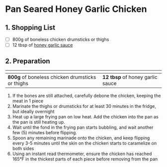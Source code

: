 # Pan Seared Honey Garlic Chicken

## 1. Shopping List
- [ ] 800g of boneless chicken drumsticks or thighs
- [ ] 12 tbsp of [honey garlic sauce][1]

## 2. Preparation
|<!-- -->|<!-- -->|
|---|---|
| **800g** of boneless chicken drumsticks or thighs | **12 tbsp** of honey garlic sauce |

1. If the bones are still attached, carefully debone the chicken, keeping the meat in 1 piece 
2. Marinate the thighs or drumsticks for at least 30 minutes in the fridge, but ideally overnight
3. Heat up a large frying pan on low heat. Add the chicken into the pan as the pan is still heating up.
4. Wait until the fond in the frying pan starts bubbling, and wait another few (5) minutes before flipping.
5. Spoon any remaining marinade onto the chicken, and keep flipping every 3-5 minutes until the skin on the chicken starts to caramelize on both sides
6. Using an instant read thermometer, ensure the chicken has reached 165°F in the thickest parts of each piece before removing from the pan

[1]: https://github.com/nanotalks/recipes/blob/master/Spices%20and%20Sauces/Honey%20Garlic%20Sauce.md